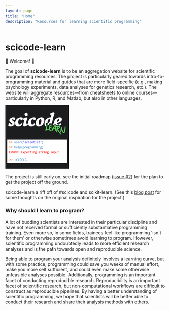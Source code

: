 ```yaml
---
layout: page
title: "Home"
description: "Resources for learning scientific programming"
---
```


# scicode-learn
:star2: Welcome! :star2:

The goal of **scicode-learn** is to be an aggregation website for scientific programming resources. The project is particularly geared towards intro-to-programming material and guides that are more field-specific (e.g., making psychology experiments, data analyses for genetics research, etc.). The website will aggregate resources—from cheatsheets to online courses—particularly in Python, R, and Matlab, but also in other languages.

<img src="img/logos/scicodelearn_logo.png" width="200">

The project is still early on, see the initial roadmap ([issue #2](https://github.com/scicode-learn/scicode-learn/issues/2)) for the plan to get the project off the ground.

scicode-learn a riff off of #scicode and scikit-learn. (See this [blog post](https://medium.com/@cMadan/scicode-learn-collecting-thoughts-ff22443f3dda) for some thoughts on the original inspiration for the project.)

### Why should I learn to program?

A lot of budding scientists are interested in their particular discipline and have not received formal or sufficiently substantiative programming training. Even more so, in some fields, trainees feel like programming 'isn't for them' or otherwise sometimes avoid learning to program. However, scientific programming undoubtedly leads to more efficient research analyses and is the path towards open and reproducible science.

Being able to program your analysis definitely involves a learning curve, but with some practice, programming could save you weeks of manual effort, make you more self sufficient, and could even make some otherwise unfeasible analyses possible. Additionally, programming is an important facet of conducting reproducible research. Reproducibility is an important facet of scientific research, but non-computational workflows are difficult to construct as reproducible pipelines. By having a better understanding of scientific programming, we hope that scientists will be better able to conduct their research and share their analysis methods with others.